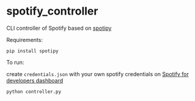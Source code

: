 # spotify_controller
CLI controller of Spotify based on [spotipy](https://github.com/spotipy-dev/spotipy)

Requirements:

```
pip install spotipy
```

To run:

create `credentials.json` with your own spotify credentials on [Spotify for developers dashboard](https://developer.spotify.com/dashboard)

```
python controller.py
```
